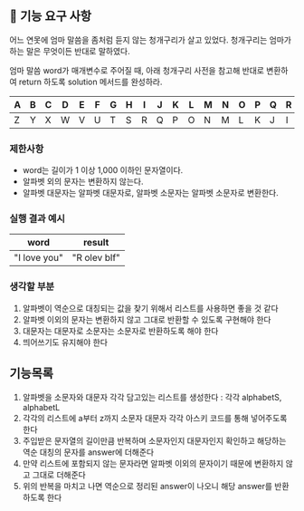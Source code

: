 ## 🚀 기능 요구 사항

어느 연못에 엄마 말씀을 좀처럼 듣지 않는 청개구리가 살고 있었다. 청개구리는 엄마가 하는 말은 무엇이든 반대로 말하였다.

엄마 말씀 word가 매개변수로 주어질 때, 아래 청개구리 사전을 참고해 반대로 변환하여 return 하도록 solution 메서드를 완성하라.

| A | B | C | D | E | F | G | H | I | J | K | L | M | N | O | P | Q | R | S | T | U | V | W | X | Y | Z |
| --- | --- | --- | --- | --- | --- | --- | --- | --- | --- | --- | --- | --- | --- | --- | --- | --- | --- | --- | --- | --- | --- | --- | --- | --- | --- |
| Z | Y | X | W | V | U | T | S | R | Q | P | O | N | M | L | K | J | I | H | G | F | E | D | C | B | A |

### 제한사항

- word는 길이가 1 이상 1,000 이하인 문자열이다.
- 알파벳 외의 문자는 변환하지 않는다.
- 알파벳 대문자는 알파벳 대문자로, 알파벳 소문자는 알파벳 소문자로 변환한다.

### 실행 결과 예시

| word | result |
| --- | --- |
| "I love you" | "R olev blf" |

### 생각할 부분
1. 알파벳이 역순으로 대칭되는 값을 찾기 위해서 리스트를 사용하면 좋을 것 같다
2. 알파벳 이외의 문자는 변환하지 않고 그대로 반환할 수 있도록 구현해야 한다
3. 대문자는 대문자로 소문자는 소문자로 반환하도록 해야 한다
4. 띄어쓰기도 유지해야 한다

## 기능목록
1. 알파벳을 소문자와 대문자 각각 담고있는 리스트를 생성한다 : 각각 alphabetS, alphabetL
2. 각각의 리스트에 a부터 z까지 소문자 대문자 각각 아스키 코드를 통해 넣어주도록 한다
3. 주입받은 문자열의 길이만큼 반복하며 소문자인지 대문자인지 확인하고 해당하는 역순 대칭의 문자를 answer에 더해준다
4. 만약 리스트에 포함되지 않는 문자라면 알파벳 이외의 문자이기 때문에 변환하지 않고 그대로 더해준다
5. 위의 반복을 마치고 나면 역순으로 정리된 answer이 나오니 해당 answer를 반환하도록 한다